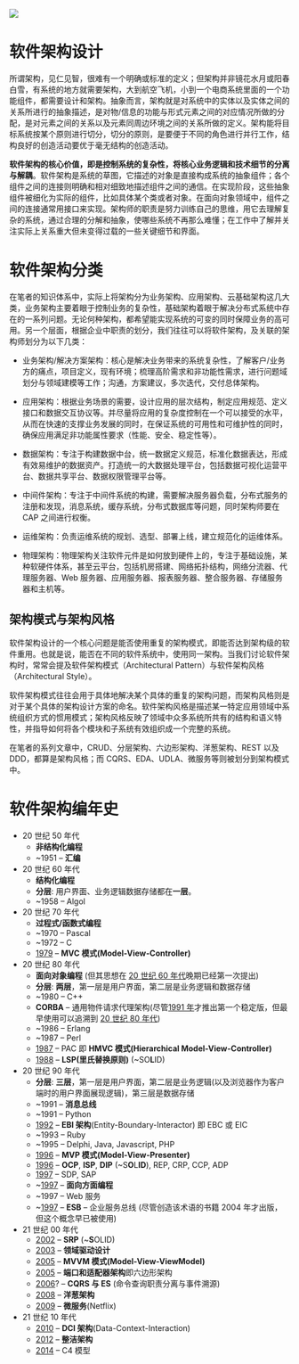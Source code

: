 ![](https://i.postimg.cc/L8T6Sz3G/image.png)

# 软件架构设计

所谓架构，见仁见智，很难有一个明确或标准的定义；但架构并非镜花水月或阳春白雪，有系统的地方就需要架构，大到航空飞机，小到一个电商系统里面的一个功能组件，都需要设计和架构。抽象而言，架构就是对系统中的实体以及实体之间的关系所进行的抽象描述，是对物/信息的功能与形式元素之间的对应情况所做的分配，是对元素之间的关系以及元素同周边环境之间的关系所做的定义。架构能将目标系统按某个原则进行切分，切分的原则，是要便于不同的角色进行并行工作，结构良好的创造活动要优于毫无结构的创造活动。

**软件架构的核心价值，即是控制系统的复杂性，将核心业务逻辑和技术细节的分离与解耦**。软件架构是系统的草图，它描述的对象是直接构成系统的抽象组件；各个组件之间的连接则明确和相对细致地描述组件之间的通信。在实现阶段，这些抽象组件被细化为实际的组件，比如具体某个类或者对象。在面向对象领域中，组件之间的连接通常用接口来实现。架构师的职责是努力训练自己的思维，用它去理解复杂的系统，通过合理的分解和抽象，使哪些系统不再那么难懂；在工作中了解并关注实际上关系重大但未变得过载的一些关键细节和界面。

# 软件架构分类

在笔者的知识体系中，实际上将架构分为业务架构、应用架构、云基础架构这几大类，业务架构主要着眼于控制业务的复杂性，基础架构着眼于解决分布式系统中存在的一系列问题。无论何种架构，都希望能实现系统的可变的同时保障业务的高可用。另一个层面，根据企业中职责的划分，我们往往可以将软件架构，及关联的架构师划分为以下几类：

- 业务架构/解决方案架构：核心是解决业务带来的系统复杂性，了解客户/业务方的痛点，项目定义，现有环境；梳理高阶需求和非功能性需求，进行问题域划分与领域建模等工作；沟通，方案建议，多次迭代，交付总体架构。

- 应用架构：根据业务场景的需要，设计应用的层次结构，制定应用规范、定义接口和数据交互协议等。并尽量将应用的复杂度控制在一个可以接受的水平，从而在快速的支撑业务发展的同时，在保证系统的可用性和可维护性的同时，确保应用满足非功能属性要求（性能、安全、稳定性等）。

- 数据架构：专注于构建数据中台，统一数据定义规范，标准化数据表达，形成有效易维护的数据资产。打造统一的大数据处理平台，包括数据可视化运营平台、数据共享平台、数据权限管理平台等。

- 中间件架构：专注于中间件系统的构建，需要解决服务器负载，分布式服务的注册和发现，消息系统，缓存系统，分布式数据库等问题，同时架构师要在 CAP 之间进行权衡。

- 运维架构：负责运维系统的规划、选型、部署上线，建立规范化的运维体系。

- 物理架构：物理架构关注软件元件是如何放到硬件上的，专注于基础设施，某种软硬件体系，甚至云平台，包括机房搭建、网络拓扑结构，网络分流器、代理服务器、Web 服务器、应用服务器、报表服务器、整合服务器、存储服务器和主机等。

## 架构模式与架构风格

软件架构设计的一个核心问题是能否使用重复的架构模式，即能否达到架构级的软件重用。也就是说，能否在不同的软件系统中，使用同一架构。当我们讨论软件架构时，常常会提及软件架构模式（Architectural Pattern）与软件架构风格（Architectural Style）。

软件架构模式往往会用于具体地解决某个具体的重复的架构问题，而架构风格则是对于某个具体的架构设计方案的命名。软件架构风格是描述某一特定应用领域中系统组织方式的惯用模式；架构风格反映了领域中众多系统所共有的结构和语义特性，并指导如何将各个模块和子系统有效组织成一个完整的系统。

在笔者的系列文章中，CRUD、分层架构、六边形架构、洋葱架构、REST 以及 DDD，都算是架构风格；而 CQRS、EDA、UDLA、微服务等则被划分到架构模式中。

# 软件架构编年史

- 20 世纪 50 年代
  - **非结构化编程**
  - ~1951 – **汇编**
- 20 世纪 60 年代
  - **结构化编程**
  - **分层**: 用户界面、业务逻辑数据存储都在**一层**。
  - ~1958 – Algol
- 20 世纪 70 年代
  - **过程式/函数式编程**
  - ~1970 – Pascal
  - ~1972 – C
  - [1979](http://heim.ifi.uio.no/~trygver/1979/mvc-2/1979-12-MVC.pdf) – **MVC 模式(Model-View-Controller)**
- 20 世纪 80 年代
  - **面向对象编程** (但其思想在 [20 世纪 60 年代](http://userpage.fu-berlin.de/~ram/pub/pub_jf47ht81Ht/doc_kay_oop_en)晚期已经第一次提出)
  - **分层**: **两层**，第一层是用户界面，第二层是业务逻辑和数据存储
  - ~1980 – C++
  - **CORBA** – 通用物件请求代理架构(尽管[1991 年](https://en.wikipedia.org/wiki/Common_Object_Request_Broker_Architecture%23Versions_history)才推出第一个稳定版，但最早使用可以追溯到 [20 世纪 80 年代](https://en.wikipedia.org/wiki/TIBCO_Software))
  - ~1986 – Erlang
  - ~1987 – Perl
  - [1987](https://www.lri.fr/~mbl/ENS/FONDIHM/2013/papers/Coutaz-Interact87.pdf) – PAC 即 **HMVC 模式(Hierarchical Model-View-Controller)**
  - [1988](https://drive.google.com/file/d/0BwhCYaYDn8EgNzAzZjA5ZmItNjU3NS00MzQ5LTkwYjMtMDJhNDU5ZTM0MTlh/view) – **LSP(里氏替换原则)** (~SO**L**ID)
- 20 世纪 90 年代
  - **分层**: **三层**，第一层是用户界面，第二层是业务逻辑(以及浏览器作为客户端时的用户界面展现逻辑)，第三层是数据存储
  - ~1991 – **消息总线**
  - ~1991 – Python
  - [1992](https://www.amazon.com/Object-Oriented-Software-Engineering-Driven-Approach/dp/0201403471) – **EBI 架构**(Entity-Boundary-Interactor) 即 EBC 或 EIC
  - ~1993 – Ruby
  - ~1995 – Delphi, Java, Javascript, PHP
  - [1996](http://www.wildcrest.com/Potel/Portfolio/mvp.pdf) – **MVP 模式(Model-View-Presenter)**
  - [1996](http://butunclebob.com/ArticleS.UncleBob.PrinciplesOfOod) – **OCP**, **ISP**, **DIP** (~S**O**L**ID**), REP, CRP, CCP, ADP
  - [1997](http://butunclebob.com/ArticleS.UncleBob.PrinciplesOfOod) – SDP, SAP
  - ~[1997](http://www.cs.ubc.ca/~gregor/papers/kiczales-ECOOP1997-AOP.pdf) – **面向方面编程**
  - ~1997 – Web 服务
  - ~[1997](http://shop.oreilly.com/product/9780596006754.do) – **ESB** – 企业服务总线 (尽管创造该术语的书籍 2004 年才出版，但这个概念早已被使用)
- 21 世纪 00 年代
  - [2002](http://a.co/7S3sJ2J) – **SRP** (~**S**OLID)
  - [2003](https://www.amazon.com/Domain-Driven-Design-Tackling-Complexity-Software/dp/0321125215) – **领域驱动设计**
  - [2005](https://blogs.msdn.microsoft.com/johngossman/2005/10/08/introduction-to-modelviewviewmodel-pattern-for-building-wpf-apps/) – **MVVM 模式(Model-View-ViewModel)**
  - [2005](http://alistair.cockburn.us/Hexagonal%2Barchitecture) – **端口和适配器架构**即六边形架构
  - [2006](https://youtu.be/JHGkaShoyNs%3Ft%3D1m17s)? – **CQRS 与 ES** (命令查询职责分离与事件溯源)
  - [2008](http://jeffreypalermo.com/blog/the-onion-architecture-part-1/) – **洋葱架构**
  - [2009](https://medium.com/s-c-a-l-e/talking-microservices-with-the-man-who-made-netflix-s-cloud-famous-1032689afed3) – **微服务**(Netflix)
- 21 世纪 10 年代
  - [2010](https://www.amazon.co.uk/Lean-Architecture-Agile-Software-Development/dp/0470684208) – **DCI 架构**(Data-Context-Interaction)
  - [2012](https://8thlight.com/blog/uncle-bob/2012/08/13/the-clean-architecture.html) – **整洁架构**
  - [2014](http://www.codingthearchitecture.com/2014/08/24/c4_model_poster.html) – C4 模型
